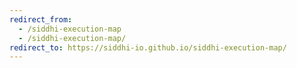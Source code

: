 ```yaml
---
redirect_from:
  - /siddhi-execution-map
  - /siddhi-execution-map/
redirect_to: https://siddhi-io.github.io/siddhi-execution-map/
---
```

